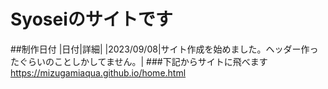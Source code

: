 # Syoseiのサイトです
##制作日付
|日付|詳細|
|2023/09/08|サイト作成を始めました。ヘッダー作ったぐらいのことしかしてません。|
###下記からサイトに飛べます
https://mizugamiaqua.github.io/home.html
